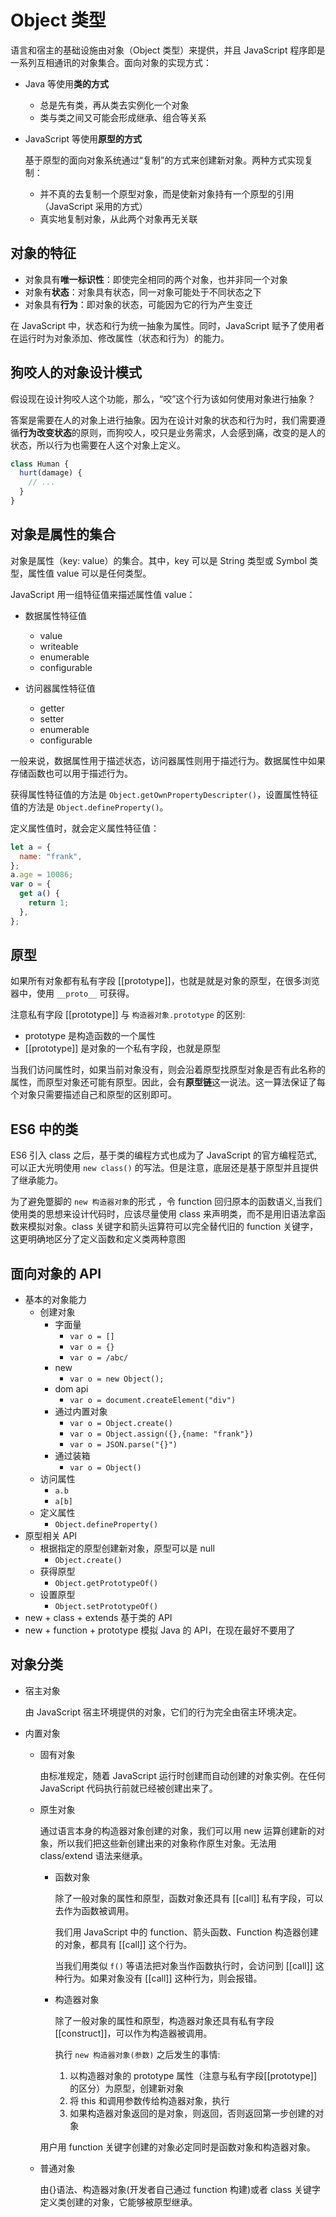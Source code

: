 # Object 类型

语言和宿主的基础设施由对象（Object 类型）来提供，并且 JavaScript 程序即是一系列互相通讯的对象集合。面向对象的实现方式：

- Java 等使用**类的方式**

  - 总是先有类，再从类去实例化一个对象
  - 类与类之间又可能会形成继承、组合等关系

- JavaScript 等使用**原型的方式**

  基于原型的面向对象系统通过“复制”的方式来创建新对象。两种方式实现复制：

  - 并不真的去复制一个原型对象，而是使新对象持有一个原型的引用（JavaScript 采用的方式）
  - 真实地复制对象，从此两个对象再无关联

## 对象的特征

- 对象具有**唯一标识性**：即使完全相同的两个对象，也并非同一个对象
- 对象有**状态**：对象具有状态，同一对象可能处于不同状态之下
- 对象具有**行为**：即对象的状态，可能因为它的行为产生变迁

在 JavaScript 中，状态和行为统一抽象为属性。同时，JavaScript 赋予了使用者在运行时为对象添加、修改属性（状态和行为）的能力。

## 狗咬人的对象设计模式

假设现在设计狗咬人这个功能，那么，“咬”这个行为该如何使用对象进行抽象？

答案是需要在人的对象上进行抽象。因为在设计对象的状态和行为时，我们需要遵循**行为改变状态**的原则，而狗咬人，咬只是业务需求，人会感到痛，改变的是人的状态，所以行为也需要在人这个对象上定义。

```javascript
class Human {
  hurt(damage) {
    // ...
  }
}
```

## 对象是属性的集合

对象是属性（key: value）的集合。其中，key 可以是 String 类型或 Symbol 类型，属性值 value 可以是任何类型。

JavaScript 用一组特征值来描述属性值 value：

- 数据属性特征值

  - value
  - writeable
  - enumerable
  - configurable

- 访问器属性特征值

  - getter
  - setter
  - enumerable
  - configurable

一般来说，数据属性用于描述状态，访问器属性则用于描述行为。数据属性中如果存储函数也可以用于描述行为。

获得属性特征值的方法是 `Object.getOwnPropertyDescripter()`，设置属性特征值的方法是 `Object.defineProperty()`。

定义属性值时，就会定义属性特征值：

```javascript
let a = {
  name: "frank",
};
a.age = 10086;
var o = {
  get a() {
    return 1;
  },
};
```

## 原型

如果所有对象都有私有字段 [[prototype]]，也就是就是对象的原型，在很多浏览器中，使用 `__proto__` 可获得。

注意私有字段 [[prototype]] 与 `构造器对象.prototype` 的区别:

- prototype 是构造函数的一个属性
- [[prototype]] 是对象的一个私有字段，也就是原型

当我们访问属性时，如果当前对象没有，则会沿着原型找原型对象是否有此名称的属性，而原型对象还可能有原型。因此，会有**原型链**这一说法。这一算法保证了每个对象只需要描述自己和原型的区别即可。

## ES6 中的类

ES6 引入 class 之后，基于类的编程方式也成为了 JavaScript 的官方编程范式,可以正大光明使用 `new class()` 的写法。但是注意，底层还是基于原型并且提供了继承能力。

为了避免蹩脚的 `new 构造器对象`的形式 ，令 function 回归原本的函数语义,当我们使用类的思想来设计代码时，应该尽量使用 class 来声明类，而不是用旧语法拿函数来模拟对象。class 关键字和箭头运算符可以完全替代旧的 function 关键字，这更明确地区分了定义函数和定义类两种意图

## 面向对象的 API

- 基本的对象能力
  - 创建对象
    - 字面量
      - `var o = []`
      - `var o = {}`
      - `var o = /abc/`
    - new
      - `var o = new Object();`
    - dom api
      - `var o = document.createElement("div")`
    - 通过内置对象
      - `var o = Object.create()`
      - `var o = Object.assign({},{name: "frank"})`
      - `var o = JSON.parse("{}")`
    - 通过装箱
      - `var o = Object()`
  - 访问属性
    - `a.b`
    - `a[b]`
  - 定义属性
    - `Object.defineProperty()`
- 原型相关 API
  - 根据指定的原型创建新对象，原型可以是 null
    - `Object.create()`
  - 获得原型
    - `Object.getPrototypeOf()`
  - 设置原型
    - `Object.setPrototypeOf()`
- new + class + extends 基于类的 API
- new + function + prototype 模拟 Java 的 API，在现在最好不要用了

## 对象分类

- 宿主对象

  由 JavaScript 宿主环境提供的对象，它们的行为完全由宿主环境决定。

- 内置对象

  - 固有对象

    由标准规定，随着 JavaScript 运行时创建而自动创建的对象实例。在任何 JavaScript 代码执行前就已经被创建出来了。

  - 原生对象

    通过语言本身的构造器对象创建的对象，我们可以用 new 运算创建新的对象，所以我们把这些新创建出来的对象称作原生对象。无法用 class/extend 语法来继承。

    - 函数对象

      除了一般对象的属性和原型，函数对象还具有 [[call]] 私有字段，可以去作为函数被调用。

      我们用 JavaScript 中的 function、箭头函数、Function 构造器创建的对象，都具有 [[call]] 这个行为。

      当我们用类似 `f()` 等语法把对象当作函数执行时，会访问到 [[call]] 这种行为。如果对象没有 [[call]] 这种行为，则会报错。

    - 构造器对象

      除了一般对象的属性和原型，构造器对象还具有私有字段 [[construct]]，可以作为构造器被调用。

      执行 `new 构造器对象(参数)` 之后发生的事情:

      1. 以构造器对象的 prototype 属性（注意与私有字段[[prototype]]的区分）为原型，创建新对象
      2. 将 this 和调用参数传给构造器对象，执行
      3. 如果构造器对象返回的是对象，则返回，否则返回第一步创建的对象

    用户用 function 关键字创建的对象必定同时是函数对象和构造器对象。

  - 普通对象

    由{}语法、构造器对象(开发者自己通过 function 构建)或者 class 关键字定义类创建的对象，它能够被原型继承。
